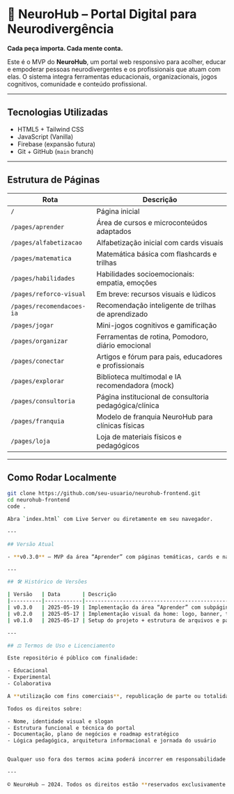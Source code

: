 
# 🧠 NeuroHub – Portal Digital para Neurodivergência

**Cada peça importa. Cada mente conta.**

Este é o MVP do **NeuroHub**, um portal web responsivo para acolher, educar e empoderar pessoas neurodivergentes e os profissionais que atuam com elas. O sistema integra ferramentas educacionais, organizacionais, jogos cognitivos, comunidade e conteúdo profissional.

---

## Tecnologias Utilizadas

- HTML5 + Tailwind CSS
- JavaScript (Vanilla)
- Firebase (expansão futura)
- Git + GitHub (`main` branch)

---

## Estrutura de Páginas

| Rota                        | Descrição                                                             |
|-----------------------------|------------------------------------------------------------------------|
| `/`                         | Página inicial                                                         |
| `/pages/aprender`           | Área de cursos e microconteúdos adaptados                             |
| `/pages/alfabetizacao`      | Alfabetização inicial com cards visuais                               |
| `/pages/matematica`         | Matemática básica com flashcards e trilhas                            |
| `/pages/habilidades`        | Habilidades socioemocionais: empatia, emoções                         |
| `/pages/reforco-visual`     | Em breve: recursos visuais e lúdicos                                  |
| `/pages/recomendacoes-ia`   | Recomendação inteligente de trilhas de aprendizado                    |
| `/pages/jogar`              | Mini-jogos cognitivos e gamificação                                   |
| `/pages/organizar`          | Ferramentas de rotina, Pomodoro, diário emocional                     |
| `/pages/conectar`           | Artigos e fórum para pais, educadores e profissionais                 |
| `/pages/explorar`           | Biblioteca multimodal e IA recomendadora (mock)                       |
| `/pages/consultoria`        | Página institucional de consultoria pedagógica/clínica                |
| `/pages/franquia`           | Modelo de franquia NeuroHub para clínicas físicas                     |
| `/pages/loja`               | Loja de materiais físicos e pedagógicos                               |

---

## Como Rodar Localmente

```bash
git clone https://github.com/seu-usuario/neurohub-frontend.git
cd neurohub-frontend
code .

Abra `index.html` com Live Server ou diretamente em seu navegador.

---

## Versão Atual

- **v0.3.0** – MVP da área “Aprender” com páginas temáticas, cards e navegação funcional

---

## 🛠️ Histórico de Versões

| Versão   | Data       | Descrição                                                        |
|----------|------------|------------------------------------------------------------------|
| v0.3.0   | 2025-05-19 | Implementação da área “Aprender” com subpáginas e layout responsivo    |
| v0.2.0   | 2025-05-17 | Implementação visual da home: logo, banner, texto de boas-vindas, navbar    |
| v0.1.0   | 2025-05-17 | Setup do projeto + estrutura de arquivos e pastas (HTML base)    |

---

## ⚖️ Termos de Uso e Licenciamento

Este repositório é público com finalidade:

- Educacional
- Experimental
- Colaborativa

A **utilização com fins comerciais**, republicação de parte ou totalidade do conteúdo com intenção de monetização, integração em produtos comerciais, venda direta ou indireta, **é expressamente proibida** sem autorização formal da criadora do projeto.

Todos os direitos sobre:

- Nome, identidade visual e slogan
- Estrutura funcional e técnica do portal
- Documentação, plano de negócios e roadmap estratégico
- Lógica pedagógica, arquitetura informacional e jornada do usuário


Qualquer uso fora dos termos acima poderá incorrer em responsabilidade civil conforme legislação aplicável.

---

© NeuroHub – 2024. Todos os direitos estão **reservados exclusivamente aos autores do NeuroHub**.
